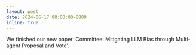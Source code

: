 ```yaml
---
layout: post
date: 2024-06-17 08:00:00-0800
inline: true
---
```


We finished our new paper ‘Committee: Mitigating LLM Bias through Multi-agent Proposal and Vote’.
